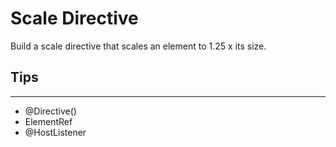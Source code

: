 # Scale Directive
Build a scale directive that scales an element to 1.25 x its size. 

## Tips
---
- @Directive()
- ElementRef
- @HostListener
